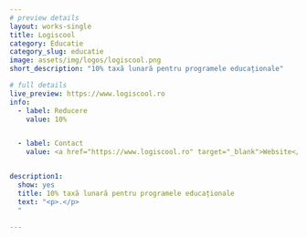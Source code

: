 ```yaml
---
# preview details
layout: works-single
title: Logiscool
category: Educatie
category_slug: educatie
image: assets/img/logos/logiscool.png
short_description: "10% taxă lunară pentru programele educaționale"

# full details
live_preview: https://www.logiscool.ro
info:
  - label: Reducere
    value: 10%


  - label: Contact
    value: <a href="https://www.logiscool.ro" target="_blank">Website</a>


description1:
  show: yes
  title: 10% taxă lunară pentru programele educaționale
  text: "<p>.</p>
  "

---
```


